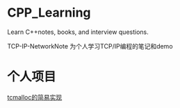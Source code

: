 # CPP_Learning
Learn C++notes, books, and interview questions.

TCP-IP-NetworkNote 为个人学习TCP/IP编程的笔记和demo
# 个人项目

[tcmalloc的简易实现](https://github.com/betacat-code/malloc)
